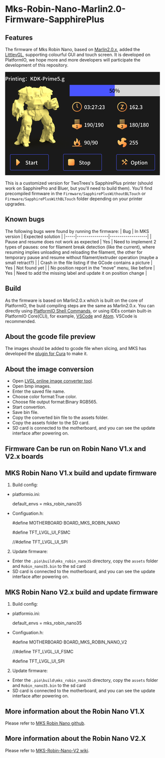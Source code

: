 # Mks-Robin-Nano-Marlin2.0-Firmware-SapphirePlus


## Features
The firmware of Mks Robin Nano, based on [Marlin2.0.x](https://github.com/MarlinFirmware/Marlin), added the [LittlevGL](https://github.com/littlevgl/lvgl), supporting colourful GUI and touch screen. It is developed on PlatformIO, we hope more and more developers will participate the development of this repository.

![](https://github.com/makerbase-mks/Mks-Robin-Nano-Marlin2.0-Firmware/blob/master/Images/MKS_Robin_Nano_printing.png)

This is a customized version for TwoTrees's SapphirePlus printer (should work on SapphirePro and Bluer, but you'll need to build them).
You'll find precompiled firmware in the `Firmware/SapphirePlusWithoutBLTouch` or `Firmware/SapphirePlusWithBLTouch` folder depending on your printer upgrades.

## Known bugs

The following bugs were found by running the firmware:
| Bug | In MKS version | Expected solution |
|-----|----------------|-------------------|
| Pause and resume does not work as expected | Yes | Need to implement 2 types of pauses: one for filament break detection (like the current), where resuming implies unloading and reloading the filament, the other for temporary pause and resume without filament/extruder operation (maybe a small retract?) |
| Crash in the file listing if the GCode contains a picture | Yes | Not found yet |
| No position report in the "move" menu, like before | Yes | Need to add the missing label and update it on position change |


## Build
As the firmware is based on Marlin2.0.x which is built on the core of PlatformIO, the buid compiling steps are the same as Marlin2.0.x. You can directly using [PlatformIO Shell Commands](https://docs.platformio.org/en/latest/core/installation.html#piocore-install-shell-commands), or using IDEs contain built-in PlatformIO Core(CLI), for example, [VSCode](https://docs.platformio.org/en/latest/integration/ide/vscode.html#ide-vscode) and [Atom](https://docs.platformio.org/en/latest/integration/ide/atom.html). VSCode is recommended.

## About the gcode file preview
The images should be added to gcode file when slicing, and MKS has developed the [plugin for Cura](https://github.com/makerbase-mks/mks-wifi-plugin) to make it.

## About the image conversion
- Open [LVGL online image converter tool](https://lvgl.io/tools/imageconverter). 
- Open bmp images.
- Enter the saved file name.
- Choose color format:True color.
- Choose file output format:Binary RGB565.
- Start convertion.
- Save bin file.
- Copy the converted bin file to the assets folder.
- Copy the assets folder to the SD card.
- SD card is connected to the motherboard, and you can see the update interface after powering on.

## Firmware Can be run on Robin Nano V1.x and V2.x boards
## MKS Robin Nano V1.x build and update firmware

1. Build config:
     
- platformio.ini: 
     
     default_envs = mks_robin_nano35    
- Configuation.h: 
     
     #define MOTHERBOARD BOARD_MKS_ROBIN_NANO   
     
     #define TFT_LVGL_UI_FSMC
     
     //#define TFT_LVGL_UI_SPI

2. Update firmware:
   
- Enter the `.pio\build\mks_robin_nano35` directory, copy the `assets` folder and `Robin_nano35.bin` to the sd card
- SD card is connected to the motherboard, and you can see the update interface after powering on.   

## MKS Robin Nano V2.x build and update firmware

1. Build config:
     
- platformio.ini: 
     
     default_envs = mks_robin_nano35    
- Configuation.h: 
     
     #define MOTHERBOARD BOARD_MKS_ROBIN_NANO_V2   
     
     //#define TFT_LVGL_UI_FSMC
     
     #define TFT_LVGL_UI_SPI

2. Update firmware:
   
- Enter the `.pio\build\mks_robin_nano35` directory, copy the `assets` folder and `Robin_nano35.bin` to the sd card
- SD card is connected to the motherboard, and you can see the update interface after powering on.   

## More information about the Robin Nano V1.X
Please refer to [MKS Robin Nano github](https://github.com/makerbase-mks/MKS-Robin-Nano-V1.X).

##  More information about the Robin Nano V2.X
Please refer to [MKS-Robin-Nano-V2 wiki](https://github.com/makerbase-mks/MKS-Robin-Nano-V2/wiki/Marlin_firmware).


